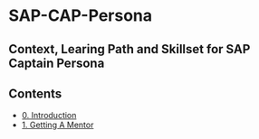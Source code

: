 # SAP-CAP-Persona

## Context, Learing Path and Skillset for SAP Captain Persona

## Contents

- [0. Introduction](https://github.com/msg-CareerPaths/SAP-CAP-Persona/blob/main/chapters/000-Intoduction.md)
- [1. Getting A Mentor](https://github.com/msg-CareerPaths/SAP-CAP-Persona/blob/main/chapters/001-Geting-a-Mentor-assigned.md)
